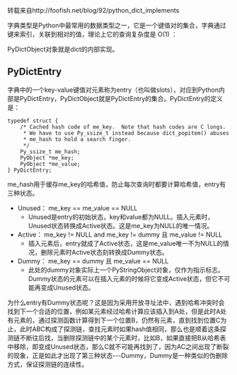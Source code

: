 转载来自http://foofish.net/blog/92/python_dict_implements

字典类型是Python中最常用的数据类型之一，它是一个键值对的集合，字典通过键来索引，关联到相对的值，理论上它的查询复杂度是 O(1) ：

PyDictObject对象就是dict的内部实现。

## PyDictEntry

字典中的一个key-value键值对元素称为entry（也叫做slots），对应到Python内部是PyDictEntry，PyDictObject就是PyDictEntry的集合。PyDictEntry的定义是：

    typedef struct {
        /* Cached hash code of me_key.  Note that hash codes are C longs.
         * We have to use Py_ssize_t instead because dict_popitem() abuses
         * me_hash to hold a search finger.
         */
        Py_ssize_t me_hash;
        PyObject *me_key;
        PyObject *me_value;
    } PyDictEntry;

me_hash用于缓存me_key的哈希值，防止每次查询时都要计算哈希值，entry有三种状态。

- Unused： me_key == me_value == NULL
    - Unused是entry的初始状态，key和value都为NULL。插入元素时，Unused状态转换成Active状态。这是me_key为NULL的唯一情况。
- Active： me_key != NULL and me_key != dummy 且 me_value != NULL
    - 插入元素后，entry就成了Active状态，这是me_value唯一不为NULL的情况，删除元素时Active状态刻转换成Dummy状态。
- Dummy： me_key == dummy 且 me_value == NULL
    - 此处的dummy对象实际上一个PyStringObject对象，仅作为指示标志。Dummy状态的元素可以在插入元素的时候将它变成Active状态，但它不可能再变成Unused状态。
    
为什么entry有Dummy状态呢？这是因为采用开放寻址法中，遇到哈希冲突时会找到下一个合适的位置，例如某元素经过哈希计算应该插入到A处，但是此时A处有元素的，通过探测函数计算得到下一个位置B，仍然有元素，直到找到位置C为止，此时ABC构成了探测链，查找元素时如果hash值相同，那么也是顺着这条探测链不断往后找，当删除探测链中的某个元素时，比如B，如果直接把B从哈希表中移除，即变成Unused状态，那么C就不可能再找到了，因为AC之间出现了断裂的现象，正是如此才出现了第三种状态---Dummy，Dummy是一种类似的伪删除方式，保证探测链的连续性。